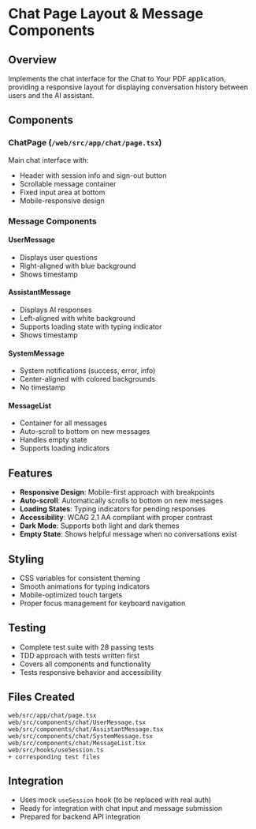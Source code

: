 # Chat Page Layout & Message Components

## Overview
Implements the chat interface for the Chat to Your PDF application, providing a responsive layout for displaying conversation history between users and the AI assistant.

## Components

### ChatPage (`/web/src/app/chat/page.tsx`)
Main chat interface with:
- Header with session info and sign-out button
- Scrollable message container
- Fixed input area at bottom
- Mobile-responsive design

### Message Components

#### UserMessage
- Displays user questions
- Right-aligned with blue background
- Shows timestamp

#### AssistantMessage  
- Displays AI responses
- Left-aligned with white background
- Supports loading state with typing indicator
- Shows timestamp

#### SystemMessage
- System notifications (success, error, info)
- Center-aligned with colored backgrounds
- No timestamp

#### MessageList
- Container for all messages
- Auto-scroll to bottom on new messages
- Handles empty state
- Supports loading indicators

## Features

- **Responsive Design**: Mobile-first approach with breakpoints
- **Auto-scroll**: Automatically scrolls to bottom on new messages
- **Loading States**: Typing indicators for pending responses
- **Accessibility**: WCAG 2.1 AA compliant with proper contrast
- **Dark Mode**: Supports both light and dark themes
- **Empty State**: Shows helpful message when no conversations exist

## Styling

- CSS variables for consistent theming
- Smooth animations for typing indicators
- Mobile-optimized touch targets
- Proper focus management for keyboard navigation

## Testing

- Complete test suite with 28 passing tests
- TDD approach with tests written first
- Covers all components and functionality
- Tests responsive behavior and accessibility

## Files Created

```
web/src/app/chat/page.tsx
web/src/components/chat/UserMessage.tsx
web/src/components/chat/AssistantMessage.tsx
web/src/components/chat/SystemMessage.tsx
web/src/components/chat/MessageList.tsx
web/src/hooks/useSession.ts
+ corresponding test files
```

## Integration

- Uses mock `useSession` hook (to be replaced with real auth)
- Ready for integration with chat input and message submission
- Prepared for backend API integration
